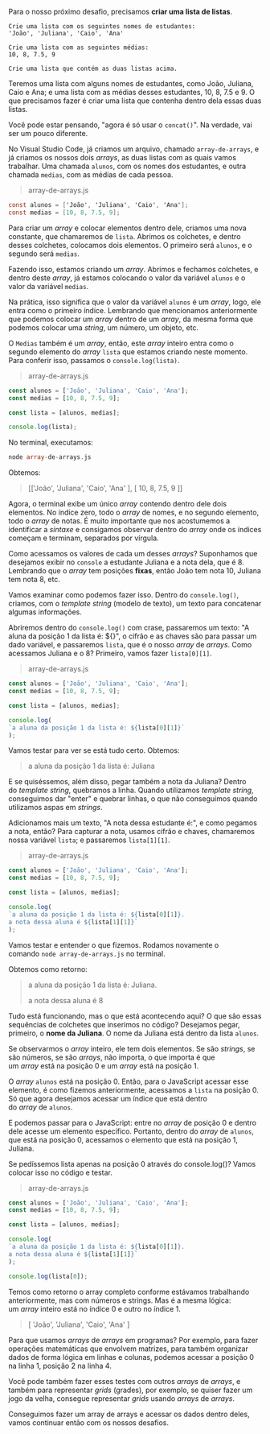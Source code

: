 Para o nosso próximo desafio, precisamos **criar uma lista de listas**.

```plaintext
Crie uma lista com os seguintes nomes de estudantes: 
'João', 'Juliana', 'Caio', 'Ana'

Crie uma lista com as seguintes médias: 
10, 8, 7.5, 9 

Crie uma lista que contém as duas listas acima.
```

Teremos uma lista com alguns nomes de estudantes, como João, Juliana, Caio e Ana; e uma lista com as médias desses estudantes, 10, 8, 7.5 e 9. O que precisamos fazer é criar uma lista que contenha dentro dela essas duas listas.

Você pode estar pensando, "agora é só usar o `concat()`". Na verdade, vai ser um pouco diferente.

No Visual Studio Code, já criamos um arquivo, chamado `array-de-arrays`, e já criamos os nossos dois _arrays_, as duas listas com as quais vamos trabalhar. Uma chamada `alunos`, com os nomes dos estudantes, e outra chamada `medias`, com as médias de cada pessoa.

> array-de-arrays.js

```csharp
const alunos = ['João', 'Juliana', 'Caio', 'Ana'];
const medias = [10, 8, 7.5, 9];
```

Para criar um _array_ e colocar elementos dentro dele, criamos uma nova constante, que chamaremos de `lista`. Abrimos os colchetes, e dentro desses colchetes, colocamos dois elementos. O primeiro será `alunos`, e o segundo será `medias`.

Fazendo isso, estamos criando um _array_. Abrimos e fechamos colchetes, e dentro deste _array_, já estamos colocando o valor da variável `alunos` e o valor da variável `medias`.

Na prática, isso significa que o valor da variável `alunos` é um _array_, logo, ele entra como o primeiro índice. Lembrando que mencionamos anteriormente que podemos colocar um _array_ dentro de um _array_, da mesma forma que podemos colocar uma _string_, um número, um objeto, etc.

O `Medias` também é um _array_, então, este _array_ inteiro entra como o segundo elemento do _array_ `lista` que estamos criando neste momento. Para conferir isso, passamos o `console.log(lista)`.

> array-de-arrays.js

```javascript
const alunos = ['João', 'Juliana', 'Caio', 'Ana'];
const medias = [10, 8, 7.5, 9];

const lista = [alunos, medias];

console.log(lista);
```

No terminal, executamos:

```php
node array-de-arrays.js
```

Obtemos:

> [['João', 'Juliana', 'Caio', 'Ana' ], [ 10, 8, 7.5, 9 ]]

Agora, o terminal exibe um único _array_ contendo dentro dele dois elementos. No índice zero, todo o _array_ de nomes, e no segundo elemento, todo o _array_ de notas. É muito importante que nos acostumemos a identificar a _sintaxe_ e consigamos observar dentro do _array_ onde os índices começam e terminam, separados por vírgula.

Como acessamos os valores de cada um desses _arrays_? Suponhamos que desejamos exibir no `console` a estudante Juliana e a nota dela, que é 8. Lembrando que o _array_ tem posições **fixas**, então João tem nota 10, Juliana tem nota 8, etc.

Vamos examinar como podemos fazer isso. Dentro do `console.log()`, criamos, com o _template string_ (modelo de texto), um texto para concatenar algumas informações.

Abriremos dentro do `console.log()` com crase, passaremos um texto: "A aluna da posição 1 da lista é: ${}", o cifrão e as chaves são para passar um dado variável, e passaremos `lista`, que é o nosso _array_ de _arrays_. Como acessamos Juliana e o 8? Primeiro, vamos fazer `lista[0][1]`.

> array-de-arrays.js

```javascript
const alunos = ['João', 'Juliana', 'Caio', 'Ana'];
const medias = [10, 8, 7.5, 9];

const lista = [alunos, medias];

console.log(
`a aluna da posição 1 da lista é: ${lista[0][1]}`
);
```

Vamos testar para ver se está tudo certo. Obtemos:

> a aluna da posição 1 da lista é: Juliana

E se quiséssemos, além disso, pegar também a nota da Juliana? Dentro do _template string_, quebramos a linha. Quando utilizamos _template string_, conseguimos dar "enter" e quebrar linhas, o que não conseguimos quando utilizamos aspas em _strings_.

Adicionamos mais um texto, "A nota dessa estudante é:", e como pegamos a nota, então? Para capturar a nota, usamos cifrão e chaves, chamaremos nossa variável `lista`; e passaremos `lista[1][1]`.

> array-de-arrays.js

```javascript
const alunos = ['João', 'Juliana', 'Caio', 'Ana'];
const medias = [10, 8, 7.5, 9];

const lista = [alunos, medias];

console.log(
`a aluna da posição 1 da lista é: ${lista[0][1]}.
a nota dessa aluna é ${lista[1][1]}`
);
```

Vamos testar e entender o que fizemos. Rodamos novamente o comando `node array-de-arrays.js` no terminal.

Obtemos como retorno:

> a aluna da posição 1 da lista é: Juliana.
> 
> a nota dessa aluna é 8

Tudo está funcionando, mas o que está acontecendo aqui? O que são essas sequências de colchetes que inserimos no código? Desejamos pegar, primeiro, o **nome da Juliana**. O nome da Juliana está dentro da lista `alunos`.

Se observarmos o _array_ inteiro, ele tem dois elementos. Se são _strings_, se são números, se são _arrays_, não importa, o que importa é que um _array_ está na posição 0 e um _array_ está na posição 1.

O _array_ `alunos` está na posição 0. Então, para o JavaScript acessar esse elemento, é como fizemos anteriormente, acessamos a `lista` na posição 0. Só que agora desejamos acessar um índice que está dentro do _array_ de `alunos`.

E podemos passar para o JavaScript: entre no _array_ de posição 0 e dentro dele acesse um elemento específico. Portanto, dentro do _array_ de `alunos`, que está na posição 0, acessamos o elemento que está na posição 1, Juliana.

Se pedíssemos lista apenas na posição 0 através do console.log()? Vamos colocar isso no código e testar.

> array-de-arrays.js

```javascript
const alunos = ['João', 'Juliana', 'Caio', 'Ana'];
const medias = [10, 8, 7.5, 9];

const lista = [alunos, medias];

console.log(
`a aluna da posição 1 da lista é: ${lista[0][1]}.
a nota dessa aluna é ${lista[1][1]}`
);

console.log(lista[0]);
```

Temos como retorno o array completo conforme estávamos trabalhando anteriormente, mas com números e strings. Mas é a mesma lógica: um _array_ inteiro está no índice 0 e outro no índice 1.

> [ 'João', 'Juliana', 'Caio', 'Ana' ]

Para que usamos _arrays_ de _arrays_ em programas? Por exemplo, para fazer operações matemáticas que envolvem matrizes, para também organizar dados de forma lógica em linhas e colunas, podemos acessar a posição 0 na linha 1, posição 2 na linha 4.

Você pode também fazer esses testes com outros _arrays_ de _arrays_, e também para representar _grids_ (grades), por exemplo, se quiser fazer um jogo da velha, consegue representar _grids_ usando _arrays_ de _arrays_.

Conseguimos fazer um array de arrays e acessar os dados dentro deles, vamos continuar então com os nossos desafios.